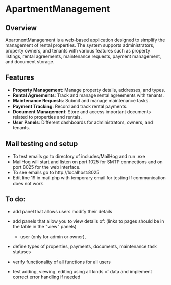 ﻿# ApartmentManagement
 
## Overview
ApartmentManagement is a web-based application designed to simplify the management of rental properties. The system supports administrators, property owners, and tenants with various features such as property listings, rental agreements, maintenance requests, payment management, and document storage.

## Features
- **Property Management**: Manage property details, addresses, and types.
- **Rental Agreements**: Track and manage rental agreements with tenants.
- **Maintenance Requests**: Submit and manage maintenance tasks.
- **Payment Tracking**: Record and track rental payments.
- **Document Management**: Store and access important documents related to properties and rentals.
- **User Panels**: Different dashboards for administrators, owners, and tenants.

## Mail testing end setup

- To test emails go to directory of includes/MailHog and run .exe
- MailHog will start and listen on port 1025 for SMTP connections and on port 8025 for the web interface.
- To see emails go to http://localhost:8025
- Edit line 19 in mail.php with temporary email for testing If communication does not work


## To do:

- add panel that allows users modify their details
- add panels that allow you to view details of: (links to pages should be in the table in the "view" panels)
  - user (only for admin or owner),

- define types of properties, payments, documents, maintenance task statuses
- verify functionality of all functions for all users
- test adding, viewing, editing using all kinds of data and implement correct error handling if needed